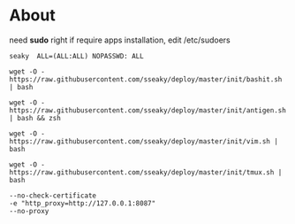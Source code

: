 # About
need **sudo** right if require apps installation, edit /etc/sudoers

`seaky  ALL=(ALL:ALL) NOPASSWD: ALL`



```
wget -O - https://raw.githubusercontent.com/sseaky/deploy/master/init/bashit.sh | bash

wget -O - https://raw.githubusercontent.com/sseaky/deploy/master/init/antigen.sh | bash && zsh  

wget -O - https://raw.githubusercontent.com/sseaky/deploy/master/init/vim.sh | bash  

wget -O - https://raw.githubusercontent.com/sseaky/deploy/master/init/tmux.sh | bash
```

```
--no-check-certificate 
-e "http_proxy=http://127.0.0.1:8087"
--no-proxy
```

